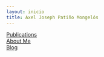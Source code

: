 ```yaml
---
layout: inicio
title: Axel Joseph Patiño Mongelós
---
```

[Publications](publications) \
[About Me](about) \
[Blog](blog)
